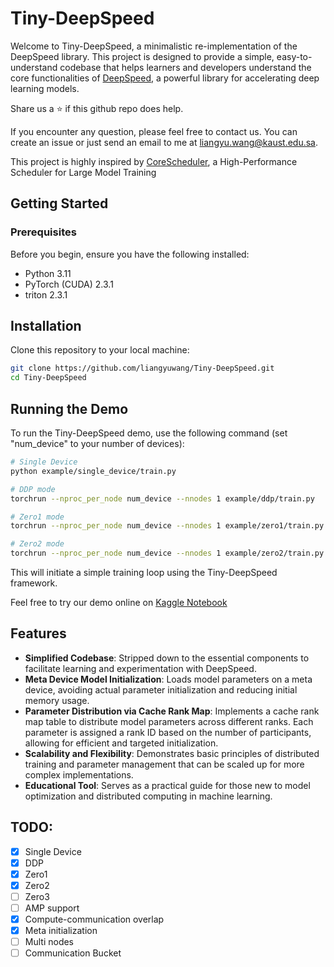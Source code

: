 # Tiny-DeepSpeed

Welcome to Tiny-DeepSpeed, a minimalistic re-implementation of the DeepSpeed library. This project is designed to provide a simple, easy-to-understand codebase that helps learners and developers understand the core functionalities of [DeepSpeed](https://github.com/microsoft/DeepSpeed), a powerful library for accelerating deep learning models.

Share us a ⭐ if this github repo does help.

If you encounter any question, please feel free to contact us. You can create an issue or just send an email to me at [liangyu.wang@kaust.edu.sa](liangyu.wang@kaust.edu.sa).

This project is highly inspired by [CoreScheduler](https://github.com/TheCoreTeam/core_scheduler/), a High-Performance Scheduler for Large Model Training

## Getting Started

### Prerequisites

Before you begin, ensure you have the following installed:

- Python 3.11
- PyTorch (CUDA) 2.3.1
- triton 2.3.1

## Installation

Clone this repository to your local machine:

```bash
git clone https://github.com/liangyuwang/Tiny-DeepSpeed.git
cd Tiny-DeepSpeed
```

## Running the Demo

To run the Tiny-DeepSpeed demo, use the following command (set "num_device" to your number of devices):

```bash
# Single Device
python example/single_device/train.py

# DDP mode
torchrun --nproc_per_node num_device --nnodes 1 example/ddp/train.py

# Zero1 mode
torchrun --nproc_per_node num_device --nnodes 1 example/zero1/train.py

# Zero2 mode
torchrun --nproc_per_node num_device --nnodes 1 example/zero2/train.py
```

This will initiate a simple training loop using the Tiny-DeepSpeed framework.

Feel free to try our demo online on [Kaggle Notebook](https://www.kaggle.com/code/wlykaggle/tiny-deepspeed-example)

## Features

- **Simplified Codebase**: Stripped down to the essential components to facilitate learning and experimentation with DeepSpeed.
- **Meta Device Model Initialization**: Loads model parameters on a meta device, avoiding actual parameter initialization and reducing initial memory usage.
- **Parameter Distribution via Cache Rank Map**: Implements a cache rank map table to distribute model parameters across different ranks. Each parameter is assigned a rank ID based on the number of participants, allowing for efficient and targeted initialization.
- **Scalability and Flexibility**: Demonstrates basic principles of distributed training and parameter management that can be scaled up for more complex implementations.
- **Educational Tool**: Serves as a practical guide for those new to model optimization and distributed computing in machine learning.

## TODO:

- [X] Single Device
- [X] DDP
- [X] Zero1
- [X] Zero2
- [ ] Zero3
- [ ] AMP support
- [X] Compute-communication overlap
- [X] Meta initialization
- [ ] Multi nodes
- [ ] Communication Bucket
